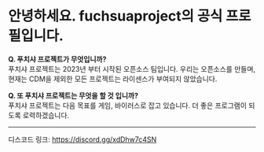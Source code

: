 # 안녕하세요. fuchsuaproject의 공식 프로필입니다.
**Q. 푸치샤 프로젝트가 무엇입니까?**<br>
푸치샤 프로젝트는 2023년 부터 시작된 오픈소스 팀입니다. 우리는 오픈소스를 만들며, 현재는 CDM을 제외한 모든 프로젝트는 라이센스가 부여되지 않았습니다.

**Q. 또 푸치샤 프로젝트는 무엇을 할 것 입니까?**<br>
푸치샤 프로젝트는 다음 목표를 게임, 바이러스로 잡고 있습니다. 더 좋은 프로그램이 되도록 로력하겠습니다.

-----
디스코드 링크: https://discord.gg/xdDhw7c4SN
